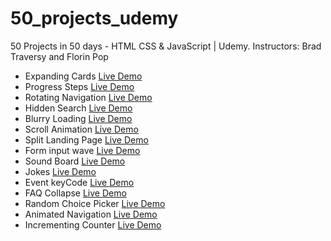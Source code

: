# 50_projects_udemy

50 Projects in 50 days - HTML CSS &amp; JavaScript | Udemy. Instructors: Brad Traversy and Florin Pop

- Expanding Cards [Live Demo](https://codepen.io/vanegoma/full/XWjmJPx)
- Progress Steps [Live Demo](https://codepen.io/vanegoma/full/JjRYZOd)
- Rotating Navigation [Live Demo](https://codepen.io/vanegoma/full/rNMOPbB)
- Hidden Search [Live Demo](https://codepen.io/vanegoma/full/VwKeeKV)
- Blurry Loading [Live Demo](https://codepen.io/vanegoma/full/bGwEejy)
- Scroll Animation [Live Demo](https://codepen.io/vanegoma/full/NWRxgNE)
- Split Landing Page [Live Demo](https://codepen.io/vanegoma/full/YzGwmrd)
- Form input wave [Live Demo](https://codepen.io/vanegoma/full/QWKNdvJ)
- Sound Board [Live Demo](https://codepen.io/vanegoma/full/BaLKdOa)
- Jokes [Live Demo](https://codepen.io/vanegoma/full/KKgMmeX)
- Event keyCode [Live Demo](https://codepen.io/vanegoma/full/MWjedqr)
- FAQ Collapse [Live Demo](https://codepen.io/vanegoma/full/abmmzRw)
- Random Choice Picker [Live Demo](https://codepen.io/vanegoma/full/wvzzxWJ)
- Animated Navigation [Live Demo](https://codepen.io/vanegoma/full/abmBvoa)
- Incrementing Counter [Live Demo](https://codepen.io/vanegoma/full/xxERVRP)
